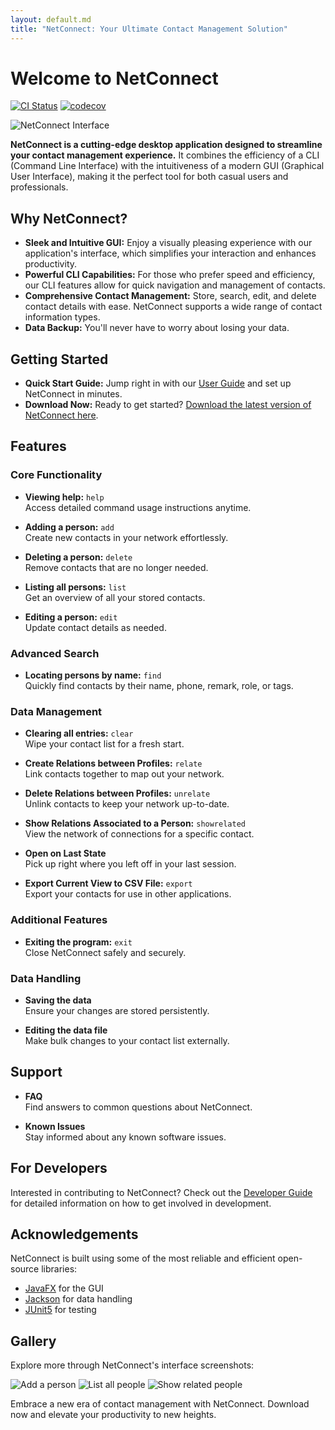 ```yaml
---
layout: default.md
title: "NetConnect: Your Ultimate Contact Management Solution"
---
```


# Welcome to NetConnect

[![CI Status](https://github.com/AY2324S2-CS2103T-F12-1/tp/workflows/Java%20CI/badge.svg)](https://github.com/AY2324S2-CS2103T-F12-1/tp/actions)
[![codecov](https://codecov.io/gh/AY2324S2-CS2103T-F12-1/tp/branch/master/graph/badge.svg)](https://codecov.io/gh/AY2324S2-CS2103T-F12-1/tp)

![NetConnect Interface](images/Ui.png)

**NetConnect is a cutting-edge desktop application designed to streamline your contact management experience.** It combines the efficiency of a CLI (Command Line Interface) with the intuitiveness of a modern GUI (Graphical User Interface), making it the perfect tool for both casual users and professionals.

## Why NetConnect?

- **Sleek and Intuitive GUI:** Enjoy a visually pleasing experience with our application's interface, which simplifies your interaction and enhances productivity.
- **Powerful CLI Capabilities:** For those who prefer speed and efficiency, our CLI features allow for quick navigation and management of contacts.
- **Comprehensive Contact Management:** Store, search, edit, and delete contact details with ease. NetConnect supports a wide range of contact information types.
- **Data Backup:** You'll never have to worry about losing your data.

## Getting Started

- **Quick Start Guide:** Jump right in with our [User Guide](UserGuide.html#quick-start) and set up NetConnect in minutes.
- **Download Now:** Ready to get started? [Download the latest version of NetConnect here](https://github.com/AY2324S2-CS2103T-F12-1/tp/releases).

## Features

### Core Functionality
- **Viewing help:** `help`  
  Access detailed command usage instructions anytime.

- **Adding a person:** `add`  
  Create new contacts in your network effortlessly.

- **Deleting a person:** `delete`  
  Remove contacts that are no longer needed.

- **Listing all persons:** `list`  
  Get an overview of all your stored contacts.

- **Editing a person:** `edit`  
  Update contact details as needed.

### Advanced Search
- **Locating persons by name:** `find`  
  Quickly find contacts by their name, phone, remark, role, or tags.

### Data Management
- **Clearing all entries:** `clear`  
  Wipe your contact list for a fresh start.

- **Create Relations between Profiles:** `relate`  
  Link contacts together to map out your network.

- **Delete Relations between Profiles:** `unrelate`  
  Unlink contacts to keep your network up-to-date.

- **Show Relations Associated to a Person:** `showrelated`  
  View the network of connections for a specific contact.

- **Open on Last State**  
  Pick up right where you left off in your last session.

- **Export Current View to CSV File:** `export`  
  Export your contacts for use in other applications.

### Additional Features

- **Exiting the program:** `exit`  
  Close NetConnect safely and securely.

### Data Handling
- **Saving the data**  
  Ensure your changes are stored persistently.

- **Editing the data file**  
  Make bulk changes to your contact list externally.

## Support

- **FAQ**  
  Find answers to common questions about NetConnect.

- **Known Issues**  
  Stay informed about any known software issues.

## For Developers

Interested in contributing to NetConnect? Check out the [Developer Guide](DeveloperGuide.html) for detailed information on how to get involved in development.

## Acknowledgements

NetConnect is built using some of the most reliable and efficient open-source libraries:

- [JavaFX](https://openjfx.io/) for the GUI
- [Jackson](https://github.com/FasterXML/jackson) for data handling
- [JUnit5](https://github.com/junit-team/junit5) for testing

## Gallery

Explore more through NetConnect's interface screenshots:

![Add a person](images/AddAPerson.png)
![List all people](images/ListAllPeople.png)
![Show related people](images/ShowRelatedPeople.png)

Embrace a new era of contact management with NetConnect. Download now and elevate your productivity to new heights.
